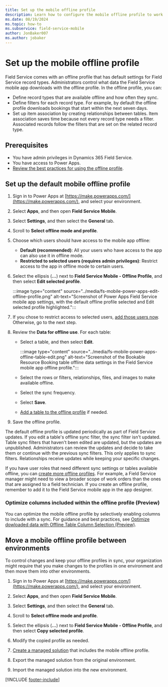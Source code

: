 ```yaml
---
title: Set up the mobile offline profile
description: Learn how to configure the mobile offline profile to work with the Dynamics 365 Field Service mobile app when no network is available.
ms.date: 08/19/2024
ms.topic: how-to
ms.subservice: field-service-mobile
author: JonBaker007
ms.author: jobaker
---
```


# Set up the mobile offline profile

Field Service comes with an offline profile that has default settings for Field Service record types. Administrators control what data the Field Service mobile app downloads with the offline profile. In the offline profile, you can:

- Define record types that are available offline and how often they sync.
- Define filters for each record type. For example, by default the offline profile downloads bookings that start within the next seven days.
- Set up item association by creating relationships between tables. Item association saves time because not every record type needs a filter. Associated records follow the filters that are set on the related record type.

## Prerequisites

- You have admin privileges in Dynamics 365 Field Service.
- You have access to Power Apps.
- [Review the best practices for using the offline profile](best-practices-limitations-offline-profile.md).

## Set up the default mobile offline profile

1. Sign in to Power Apps at [https://make.powerapps.com/](https://make.powerapps.com/), and select your environment.

1. Select **Apps**, and then open **Field Service Mobile**.

1. Select **Settings**, and then select the **General** tab.

1. Scroll to **Select offline mode and profile**.

1. Choose which users should have access to the mobile app offline:

   - **Default (recommended)**: All your users who have access to the app can also use it in offline mode.
   - **Restricted to selected users (requires admin privileges)**: Restrict access to the app in offline mode to certain users.

1. Select the ellipsis (**&hellip;**) next to **Field Service Mobile - Offline Profile**, and then select **Edit selected profile**.

   :::image type="content" source="../media/fs-mobile-power-apps-edit-offline-profile.png" alt-text="Screenshot of Power Apps Field Service mobile app settings, with the default offline profile selected and Edit selected profile highlighted.":::

1. If you chose to restrict access to selected users, [add those users now](/power-apps/mobile/setup-mobile-offline#add-users-to-an-offline-profile). Otherwise, go to the next step.

1. Review the **Data for offline use**. For each table:

   - Select a table, and then select **Edit**.

      :::image type="content" source="../media/fs-mobile-power-apps-offline-table-edit.png" alt-text="Screenshot of the Bookable Resource Booking table offline data settings in the Field Service mobile app offline profile.":::

   - Select the rows or filters, relationships, files, and images to make available offline.

   - Select the sync frequency.

   - Select **Save**.

   - [Add a table to the offline profile](/power-apps/mobile/setup-mobile-offline#add-a-table-to-an-offline-profile-and-apply-filters) if needed.

1. Save the offline profile.

The default offline profile is updated periodically as part of Field Service updates. If you edit a table's offline sync filter, the sync filter isn't updated. Table sync filters that haven't been edited are updated, but the updates are unpublished. Administrators can review the updates and decide to take them or continue with the previous sync filters. This only applies to sync filters. Relationships receive updates while keeping your specific changes.

If you have user roles that need different sync settings or tables available offline, you can [create more offline profiles](/power-apps/mobile/setup-mobile-offline#set-up-a-mobile-offline-profile). For example, a Field Service manager might need to view a broader scope of work orders than the ones that are assigned to a field technician. If you create an offline profile, remember to add it to the Field Service mobile app in the app designer.

### Optimize columns included within the offline profile (Preview)
You can optimize the mobile offline profile by selectively enabling columns to include with a sync. For guidance and best practices, see [Optimize dowloaded data with Offline Table Column Selection (Preview)](/power-apps/mobile/mobile-offline-guidelines#optimize-downloaded-data-with-offline-table-column-selection-preview).

## Move a mobile offline profile between environments

To control changes and keep your offline profiles in sync, your organization might require that you make changes to the profiles in one environment and then move them into other environments.

1. Sign in to Power Apps at [https://make.powerapps.com/](https://make.powerapps.com/), and select your environment.

1. Select **Apps**, and then open **Field Service Mobile**.

1. Select **Settings**, and then select the **General** tab.

1. Scroll to **Select offline mode and profile**.

1. Select the ellipsis  (**&hellip;**) next to **Field Service Mobile - Offline Profile**, and then select **Copy selected profile**.

1. Modify the copied profile as needed.

1. [Create a managed solution](/power-platform/alm/solution-concepts-alm) that includes the mobile offline profile.

1. Export the managed solution from the original environment.

1. Import the managed solution into the new environment.

[!INCLUDE [footer-include](../../includes/footer-banner.md)]
